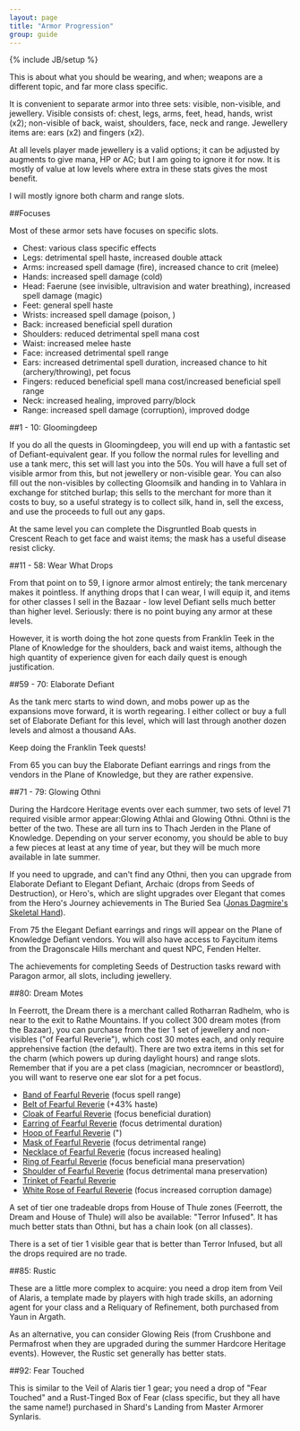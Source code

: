 ```yaml
---
layout: page
title: "Armor Progression"
group: guide
---
```

{% include JB/setup %}

This is about what you should be wearing, and when; weapons are a different topic, and far more class specific.

It is convenient to separate armor into three sets: visible, non-visible, and jewellery.  Visible consists of: chest, legs, arms, feet, head, hands, wrist (x2); non-visible of back, waist, shoulders, face, neck and range.  Jewellery items are: ears (x2) and fingers (x2).

At all levels player made jewellery is a valid options; it can be adjusted by augments to give mana, HP or AC; but I am going to ignore it for now.  It is mostly of value at low levels where extra in these stats gives the most benefit.

I will mostly ignore both charm and range slots.

##Focuses

Most of these armor sets have focuses on specific slots.

- Chest: various class specific effects
- Legs: detrimental spell haste, increased double attack
- Arms: increased spell damage (fire), increased chance to crit (melee)
- Hands: increased spell damage (cold)
- Head: Faerune (see invisible, ultravision and water breathing), increased spell damage (magic)
- Feet: general spell haste
- Wrists: increased spell damage (poison, )
- Back: increased beneficial spell duration
- Shoulders: reduced detrimental spell mana cost
- Waist: increased melee haste
- Face: increased detrimental spell range
- Ears: increased detrimental spell duration, increased chance to hit (archery/throwing), pet focus
- Fingers: reduced beneficial spell mana cost/increased beneficial spell range
- Neck: increased healing, improved parry/block
- Range: increased spell damage (corruption), improved dodge

##1 - 10: Gloomingdeep

If you do all the quests in Gloomingdeep, you will end up with a fantastic set of Defiant-equivalent gear.  If you follow the normal rules for levelling and use a tank merc, this set will last you into the 50s.  You will have a full set of visible armor from this, but not jewellery or non-visible gear.  You can also fill out the non-visibles by collecting Gloomsilk and handing in to Vahlara in exchange for stitched burlap; this sells to the merchant for more than it costs to buy, so a useful strategy is to collect silk, hand in, sell the excess, and use the proceeds to full out any gaps.

At the same level you can complete the Disgruntled Boab quests in Crescent Reach to get face and waist items; the mask has a useful disease resist clicky.

##11 - 58: Wear What Drops

From that point on to 59, I ignore armor almost entirely; the tank mercenary makes it pointless.  If anything drops that I can wear, I will equip it, and items for other classes I sell in the Bazaar - low level Defiant sells much better than higher level.  Seriously: there is no point buying any armor at these levels.

However, it is worth doing the hot zone quests from Franklin Teek in the Plane of Knowledge for the shoulders, back and waist items, although the high quantity of experience given for each daily quest is enough justification.

##59 - 70: Elaborate Defiant

As the tank merc starts to wind down, and mobs power up as the expansions move forward, it is worth regearing.  I either collect or buy a full set of Elaborate Defiant for this level, which will last through another dozen levels and almost a thousand AAs.

Keep doing the Franklin Teek quests!

From 65 you can buy the Elaborate Defiant earrings and rings from the vendors in the Plane of Knowledge, but they are rather expensive.

##71 - 79: Glowing Othni

During the Hardcore Heritage events over each summer, two sets of level 71 required visible armor appear:Glowing Athlai and Glowing Othni.  Othni is the better of the two.  These are all turn ins to Thach Jerden in the Plane of Knowledge.  Depending on your server economy, you should be able to buy a few pieces at least at any time of year, but they will be much more available in late summer.

If you need to upgrade, and can't find any Othni, then you can upgrade from Elaborate Defiant to Elegant Defiant, Archaic (drops from Seeds of Destruction), or Hero's, which are slight upgrades over Elegant that comes from the Hero's Journey achievements in The Buried Sea ([Jonas Dagmire's Skeletal Hand](/eqguide/guides/jonas-dagmires-skeletal-hand)).

From 75 the Elegant Defiant earrings and rings will appear on the Plane of Knowledge Defiant vendors.  You will also have access to Faycitum items from the Dragonscale Hills merchant and quest NPC, Fenden Helter.

The achievements for completing Seeds of Destruction tasks reward with Paragon armor, all slots, including jewellery.

##80: Dream Motes

In Feerrott, the Dream there is a merchant called Rotharran Radhelm, who is near to the exit to Rathe Mountains.  If you collect 300 dream motes (from the Bazaar), you can purchase from the tier 1 set of jewellery and non-visibles ("of Fearful Reverie"), which cost 30 motes each, and only require apprehensive faction (the default).  There are two extra items in this set for the charm (which powers up during daylight hours) and range slots.  Remember that if you are a pet class (magician, necromncer or beastlord), you will want to reserve one ear slot for a pet focus.

- [Band of Fearful Reverie](http://everquest.allakhazam.com/db/item.html?item=90091) (focus spell range)
- [Belt of Fearful Reverie](http://everquest.allakhazam.com/db/item.html?item=90092) (+43% haste)
- [Cloak of Fearful Reverie](http://everquest.allakhazam.com/db/item.html?item=90105) (focus beneficial duration)
- [Earring of Fearful Reverie](http://everquest.allakhazam.com/db/item.html?item=90103) (focus detrimental duration)
- [Hoop of Fearful Reverie](http://everquest.allakhazam.com/db/item.html?item=90104) (")
- [Mask of Fearful Reverie](http://everquest.allakhazam.com/db/item.html?item=90119) (focus detrimental range)
- [Necklace of Fearful Reverie](http://everquest.allakhazam.com/db/item.html?item=90120) (focus increased healing)
- [Ring of Fearful Reverie](http://everquest.allakhazam.com/db/item.html?item=90123) (focus beneficial mana preservation)
- [Shoulder of Fearful Reverie](http://everquest.allakhazam.com/db/item.html?item=90121) (focus detrimental mana preservation)
- [Trinket of Fearful Reverie](http://everquest.allakhazam.com/db/item.html?item=90124)
- [White Rose of Fearful Reverie](http://everquest.allakhazam.com/db/item.html?item=90122) (focus increased corruption damage)

A set of tier one tradeable drops from House of Thule zones (Feerrott, the Dream and House of Thule) will also be available: "Terror Infused".  It has much better stats than Othni, but has a chain look (on all classes).

There is a set of tier 1 visible gear that is better than Terror Infused, but all the drops required are no trade.

##85: Rustic

These are a little more complex to acquire: you need a drop item from Veil of Alaris, a template made by players with high trade skills, an adorning agent for your class and a Reliquary of Refinement, both purchased from Yaun in Argath.

As an alternative, you can consider Glowing Reis (from Crushbone and Permafrost when they are upgraded during the summer Hardcore Heritage events).  However, the Rustic set generally has better stats.

##92: Fear Touched

This is similar to the Veil of Alaris tier 1 gear; you need a drop of "Fear Touched" and a Rust-Tinged Box of Fear (class specific, but they all have the same name!) purchased in Shard's Landing from Master Armorer Synlaris.

